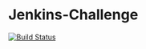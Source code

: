 # Jenkins-Challenge


[![Build Status](http://ec2-44-247-205-20.us-west-2.compute.amazonaws.com/buildStatus/icon?job=algorithm-pipeline)](http://ec2-44-247-205-20.us-west-2.compute.amazonaws.com/job/algorithm-pipeline/) 
